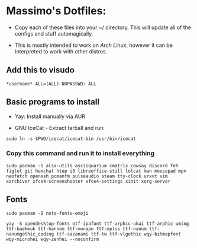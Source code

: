 # Massimo's Dotfiles:

- Copy each of these files into your ~/ directory. This will update all of the configs and stuff automagically.

- This is mostly intended to work on *Arch Linux*, however it can be interpreted to work with other distros.

## Add this to visudo

`*username* ALL=(ALL) NOPASSWD: ALL`

## Basic programs to install

- Yay: Install manually via AUR

- GNU IceCat - Extract tarball and run:

`sudo ln -s $PWD/icecat/icecat-bin /usr/bin/icecat`

### Copy this command and run it to install everything 

`sudo pacman -S alsa-utils asciiquarium cmatrix cowsay discord feh figlet git hexchat htop i3 libreoffice-still lolcat man mousepad mpv neofetch openssh pcmanfm pulseaudio steam tty-clock urxvt vim xarchiver xfce4-screenshooter xfce4-settings xinit xorg-server`

## Fonts

`sudo pacman -S noto-fonts-emoji`

`yay -S opendesktop-fonts otf-ipafont ttf-arphic-ukai ttf-arphic-uming ttf-baekmuk ttf-hannom ttf-monapo ttf-mplus ttf-nanum ttf-nanumgothic_coding ttf-sazanami ttf-tw ttf-vlgothic wqy-bitmapfont wqy-microhei wqy-zenhei --noconfirm`

